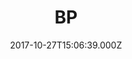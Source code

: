 ---
date: 2017-10-27T15:06:39.000Z
title: BP
latitude: 52.2047
longitude: 0.97987
category: checkin
---